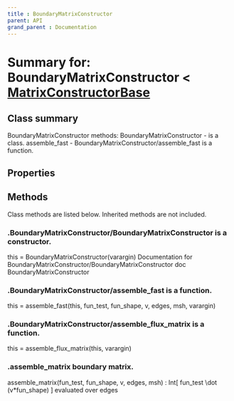 ```yaml
---
title : BoundaryMatrixConstructor
parent: API
grand_parent : Documentation
---
```

# Summary for: **BoundaryMatrixConstructor**  < [MatrixConstructorBase](MatrixConstructorBase.html)

## Class summary

BoundaryMatrixConstructor methods:
BoundaryMatrixConstructor - is a class.
assemble_fast - BoundaryMatrixConstructor/assemble_fast is a function.

## Properties


## Methods

Class methods are listed below. Inherited methods are not included.

### .**BoundaryMatrixConstructor**/BoundaryMatrixConstructor is a constructor.
this = BoundaryMatrixConstructor(varargin)
Documentation for BoundaryMatrixConstructor/BoundaryMatrixConstructor
doc BoundaryMatrixConstructor

### .BoundaryMatrixConstructor/**assemble_fast** is a function.
this = assemble_fast(this, fun_test, fun_shape, v, edges, msh, varargin)

### .BoundaryMatrixConstructor/**assemble_flux_matrix** is a function.
this = assemble_flux_matrix(this, varargin)

### .**assemble_matrix** boundary matrix.

assemble_matrix(fun_test, fun_shape, v, edges, msh) :
Int[ fun_test \dot (v*fun_shape) ]
evaluated over edges


